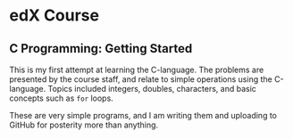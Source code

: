 # edX Course
## C Programming: Getting Started

This is my first attempt at learning the C-language. The problems are presented by the course staff, and relate to simple operations using the C-language. Topics included integers, doubles, characters, and basic concepts such as ```for``` loops.

These are very simple programs, and I am writing them and uploading to GitHub for posterity more than anything.

